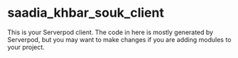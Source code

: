 # saadia_khbar_souk_client

This is your Serverpod client. The code in here is mostly generated by
Serverpod, but you may want to make changes if you are adding modules to your
project.
